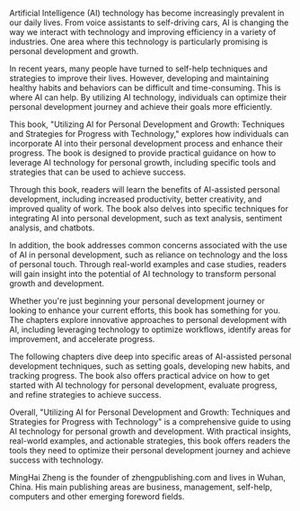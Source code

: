 

Artificial Intelligence (AI) technology has become increasingly prevalent in our daily lives. From voice assistants to self-driving cars, AI is changing the way we interact with technology and improving efficiency in a variety of industries. One area where this technology is particularly promising is personal development and growth.

In recent years, many people have turned to self-help techniques and strategies to improve their lives. However, developing and maintaining healthy habits and behaviors can be difficult and time-consuming. This is where AI can help. By utilizing AI technology, individuals can optimize their personal development journey and achieve their goals more efficiently.

This book, "Utilizing AI for Personal Development and Growth: Techniques and Strategies for Progress with Technology," explores how individuals can incorporate AI into their personal development process and enhance their progress. The book is designed to provide practical guidance on how to leverage AI technology for personal growth, including specific tools and strategies that can be used to achieve success.

Through this book, readers will learn the benefits of AI-assisted personal development, including increased productivity, better creativity, and improved quality of work. The book also delves into specific techniques for integrating AI into personal development, such as text analysis, sentiment analysis, and chatbots.

In addition, the book addresses common concerns associated with the use of AI in personal development, such as reliance on technology and the loss of personal touch. Through real-world examples and case studies, readers will gain insight into the potential of AI technology to transform personal growth and development.

Whether you're just beginning your personal development journey or looking to enhance your current efforts, this book has something for you. The chapters explore innovative approaches to personal development with AI, including leveraging technology to optimize workflows, identify areas for improvement, and accelerate progress.

The following chapters dive deep into specific areas of AI-assisted personal development techniques, such as setting goals, developing new habits, and tracking progress. The book also offers practical advice on how to get started with AI technology for personal development, evaluate progress, and refine strategies to achieve success.

Overall, "Utilizing AI for Personal Development and Growth: Techniques and Strategies for Progress with Technology" is a comprehensive guide to using AI technology for personal growth and development. With practical insights, real-world examples, and actionable strategies, this book offers readers the tools they need to optimize their personal development journey and achieve success with technology.

MingHai Zheng is the founder of zhengpublishing.com and lives in Wuhan, China. His main publishing areas are business, management, self-help, computers and other emerging foreword fields.
